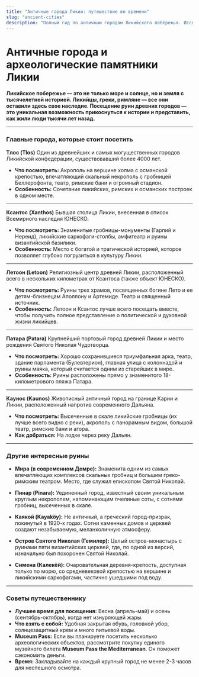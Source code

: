 ```yaml
---
title: "Античные города Ликии: путешествие во времени"
slug: "ancient-cities"
description: "Полный гид по античным городам Ликийского побережья. Исследуйте руины Кауноса, Тлоса, Ксантоса, Патары и откройте для себя скрытые жемчужины древней цивилизации."
---
```


# Античные города и археологические памятники Ликии

**Ликийское побережье — это не только море и солнце, но и земля с тысячелетней историей. Ликийцы, греки, римляне — все они оставили здесь свое наследие. Посещение руин древних городов — это уникальная возможность прикоснуться к истории и представить, как жили люди тысячи лет назад.**

---

### Главные города, которые стоит посетить

**Тлос (Tlos)**
Один из древнейших и самых могущественных городов Ликийской конфедерации, существовавший более 4000 лет.
-   **Что посмотреть:** Акрополь на вершине холма с османской крепостью, впечатляющий скальный некрополь с гробницей Беллерофонта, театр, римские бани и огромный стадион.
-   **Особенность:** Сочетание ликийских, римских и османских построек в одном месте.

---

**Ксантос (Xanthos)**
Бывшая столица Ликии, внесенная в список Всемирного наследия ЮНЕСКО.
-   **Что посмотреть:** Знаменитые гробницы-монументы (Гарпий и Нереид), ликийские саркофаги-столбы, амфитеатр и руины византийской базилики.
-   **Особенность:** Место с богатой и трагической историей, которое позволяет глубоко погрузиться в культуру Ликии.

---

**Летоон (Letoon)**
Религиозный центр древней Ликии, расположенный всего в нескольких километрах от Ксантоса (также объект ЮНЕСКО).
-   **Что посмотреть:** Руины трех храмов, посвященных богине Лето и ее детям-близнецам Аполлону и Артемиде. Театр и священный источник.
-   **Особенность:** Летоон и Ксантос лучше всего посещать вместе, чтобы получить полное представление о политической и духовной жизни ликийцев.

---

**Патара (Patara)**
Крупнейший портовый город древней Ликии и место рождения Святого Николая Чудотворца.
-   **Что посмотреть:** Хорошо сохранившиеся триумфальная арка, театр, здание парламента (Булевтерион), главная улица с колоннадой и руины маяка, который считается одним из старейших в мире.
-   **Особенность:** Руины расположены прямо у знаменитого 18-километрового пляжа Патара.

---

**Каунос (Kaunos)**
Живописный античный город на границе Карии и Ликии, расположенный напротив современного Дальяна.
-   **Что посмотреть:** Высеченные в скале ликийские гробницы (их лучше всего видно с реки), акрополь с панорамным видом, большой театр, римские бани и агора.
-   **Как добраться:** На лодке через реку Дальян.

---

### Другие интересные руины

-   **Мира (в современном Демре):** Знаменита одним из самых впечатляющих комплексов скальных гробниц и большим греко-римским театром. Место, где служил епископом Святой Николай.

-   **Пинар (Pinara):** Уединенный город, известный своим уникальным круглым некрополем, напоминающим пчелиные соты, с сотнями гробниц, высеченных в скале.

-   **Каякой (Kayaköy):** Не античный, а греческий город-призрак, покинутый в 1920-х годах. Сотни каменных домов и церквей создают незабываемую, меланхоличную атмосферу.

-   **Остров Святого Николая (Гемилер):** Целый остров-монастырь с руинами пяти византийских церквей, где, по одной из версий, изначально был похоронен Святой Николай.

-   **Симена (Калекёй):** Очаровательная деревня-крепость, доступная только по морю, со средневековой крепостью на вершине и ликийскими саркофагами, частично ушедшими под воду.

---

### Советы путешественнику

-   **Лучшее время для посещения:** Весна (апрель-май) и осень (сентябрь-октябрь), когда нет изнуряющей жары.
-   **Что взять с собой:** Удобная закрытая обувь, головной убор, солнцезащитный крем и много питьевой воды.
-   **Museum Pass:** Если вы планируете посетить несколько археологических объектов, рассмотрите покупку единого музейного билета **Museum Pass the Mediterranean**. Он поможет сэкономить деньги.
-   **Время:** Закладывайте на каждый крупный город не менее 2-3 часов для неспешного осмотра.

 